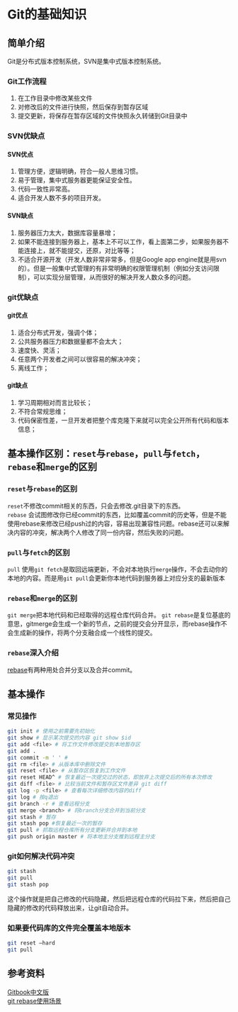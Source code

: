 # Git的基础知识

## 简单介绍

Git是分布式版本控制系统，SVN是集中式版本控制系统。

### Git工作流程

1. 在工作目录中修改某些文件
2. 对修改后的文件进行快照，然后保存到暂存区域
3. 提交更新，将保存在暂存区域的文件快照永久转储到Git目录中

### SVN优缺点

#### SVN优点

1. 管理方便，逻辑明确，符合一般人思维习惯。
2. 易于管理，集中式服务器更能保证安全性。
3. 代码一致性非常高。
4. 适合开发人数不多的项目开发。  

#### SVN缺点  

1. 服务器压力太大，数据库容量暴增；
2. 如果不能连接到服务器上，基本上不可以工作，看上面第二步，如果服务器不能连接上，就不能提交，还原，对比等等；
3. 不适合开源开发（开发人数非常非常多，但是Google app engine就是用svn的）。但是一般集中式管理的有非常明确的权限管理机制（例如分支访问限制），可以实现分层管理，从而很好的解决开发人数众多的问题。

### git优缺点

#### git优点

1. 适合分布式开发，强调个体；
2. 公共服务器压力和数据量都不会太大；
3. 速度快、灵活；
4. 任意两个开发者之间可以很容易的解决冲突；
5. 离线工作；

#### git缺点

1. 学习周期相对而言比较长；
2. 不符合常规思维；
3. 代码保密性差，一旦开发者把整个库克隆下来就可以完全公开所有代码和版本信息；

## 基本操作区别：`reset`与`rebase`，`pull`与`fetch`，`rebase`和`merge`的区别

### `reset`与`rebase`的区别

`reset`不修改commit相关的东西，只会去修改.git目录下的东西。  
`rebase` 会试图修改你已经commit的东西，比如覆盖commit的历史等，但是不能使用rebase来修改已经push过的内容，容易出现兼容性问题。rebase还可以来解决内容的冲突，解决两个人修改了同一份内容，然后失败的问题。  

### `pull`与`fetch`的区别

`pull` 使用`git fetch`是取回远端更新，不会对本地执行`merge`操作，不会去动你的本地的内容。而是用`git pull`会更新你本地代码到服务器上对应分支的最新版本

### `rebase`和`merge`的区别

`git merge`把本地代码和已经取得的远程仓库代码合并。
`git rebase`是复位基底的意思，gitmerge会生成一个新的节点，之前的提交会分开显示，而rebase操作不会生成新的操作，将两个分支融合成一个线性的提交。

### `rebase`深入介绍

[rebase](https://www.codercto.com/a/45325.html)有两种用处合并分支以及合并commit。

## 基本操作

### 常见操作

```bash
git init # 使用之前需要先初始化
git show # 显示某次提交的内容 git show $id
git add <file> # 将工作文件修改提交到本地暂存区 
git add .
git commit -m ' ' #  
git rm <file> # 从版本库中删除文件
git reset <file> # 从暂存区恢复到工作文件
git reset HEAD^ # 恢复最近一次提交过的状态，即放弃上次提交后的所有本次修改
git diff <file> # 比较当前文件和暂存区文件差异 git diff
git log -p <file> # 查看每次详细修改内容的diff
git log # 按q退出
git branch -r # 查看远程分支
git merge <branch> # 将branch分支合并到当前分支
git stash # 暂存
git stash pop #恢复最近一次的暂存
git pull # 抓取远程仓库所有分支更新并合并到本地
git push origin master # 将本地主分支推到远程主分支
```

### git如何解决代码冲突

```bash
git stash
git pull
git stash pop
```

这个操作就是把自己修改的代码隐藏，然后把远程仓库的代码拉下来，然后把自己隐藏的修改的代码释放出来，让git自动合并。

### 如果要代码库的文件完全覆盖本地版本

```bash
git reset –hard
git pull
```

## 参考资料

[Gitbook中文版](http://gitbook.liuhui998.com/)  
[git rebase使用场景](https://www.jianshu.com/p/4079284dd970)
